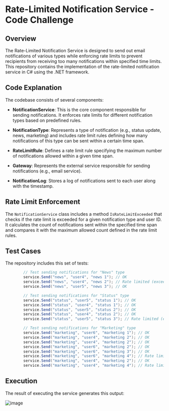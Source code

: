 # Rate-Limited Notification Service - Code Challenge

## Overview
The Rate-Limited Notification Service is designed to send out email notifications of various types while enforcing rate limits to prevent recipients from receiving too many notifications within specified time limits. This repository contains the implementation of the rate-limited notification service in C# using the .NET framework.

## Code Explanation
The codebase consists of several components:

- **NotificationService**: This is the core component responsible for sending notifications. It enforces rate limits for different notification types based on predefined rules.

- **NotificationType**: Represents a type of notification (e.g., status update, news, marketing) and includes rate limit rules defining how many notifications of this type can be sent within a certain time span.

- **RateLimitRule**: Defines a rate limit rule specifying the maximum number of notifications allowed within a given time span.

- **Gateway**: Represents the external service responsible for sending notifications (e.g., email service).

- **NotificationLog**: Stores a log of notifications sent to each user along with the timestamp.

## Rate Limit Enforcement
The `NotificationService` class includes a method `IsRateLimitExceeded` that checks if the rate limit is exceeded for a given notification type and user ID. It calculates the count of notifications sent within the specified time span and compares it with the maximum allowed count defined in the rate limit rules.

## Test Cases
The repository includes this set of tests:

```c#
        // Test sending notifications for "News" type
        service.Send("news", "user4", "news 1"); // OK
        service.Send("news", "user4", "news 2"); // Rate limited (exceeds 1 per day limit)
        service.Send("news", "user5", "news 3"); // OK

        // Test sending notifications for "Status" type
        service.Send("status", "user5", "status 1"); // OK
        service.Send("status", "user4", "status 1"); // OK
        service.Send("status", "user5", "status 2"); // OK
        service.Send("status", "user4", "status 2"); // OK
        service.Send("status", "user5", "status 3"); // Rate limited (exceeds 2 per minute limit)

        // Test sending notifications for "Marketing" type
        service.Send("marketing", "user6", "marketing 1"); // OK
        service.Send("marketing", "user4", "marketing 2"); // OK
        service.Send("marketing", "user4", "marketing 2"); // OK
        service.Send("marketing", "user6", "marketing 2"); // OK
        service.Send("marketing", "user6", "marketing 3"); // OK
        service.Send("marketing", "user6", "marketing 4"); // Rate limited (exceeds 3 per hour limit)
        service.Send("marketing", "user4", "marketing 2"); // OK
        service.Send("marketing", "user4", "marketing 4"); // Rate limited (exceeds 3 per hour limit)
```


## Execution
The result of executing the service generates this output:

![image](https://github.com/julianariel/NotificationService/assets/11839151/60cc5199-c477-4006-9a26-f5fa636d4e5e)


